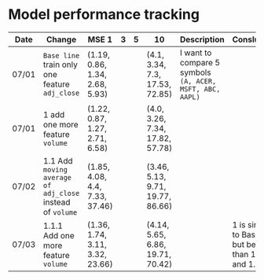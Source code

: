 # Model performance tracking
| Date  | Change                          | MSE 1|3|5|10| Description |Conslusion|
|-------|---------------------------------|----------------|-------------|----|----|----|----|
|07/01|`Base line` train only one feature `adj_close`|(1.19, 0.86, 1.34, 2.68, 5.93)|||(4.1, 3.34, 7.3, 17.53, 72.85)|I want to compare 5 symbols `(A, ACER, MSFT, ABC, AAPL)`||
|07/01|1 add one more feature `volume`|(1.22, 0.87, 1.27, 2.71, 6.58)|||(4.0, 3.26, 7.34, 17.82, 57.78)|||
|07/02|1.1 Add `moving average of adj_close` instead of `volume`|(1.85, 4.08, 4.4, 7.33, 37.46)|||(3.46, 5.13, 9.71, 19.77, 86.66)|||
|07/03|1.1.1 Add one more feature `volume`|(1.36, 1.74, 3.11, 3.32, 23.66)|||(4.14, 5.65, 6.86, 19.71, 70.42)||1 is similar to Base line but better than 1.1 and 1.1.1|